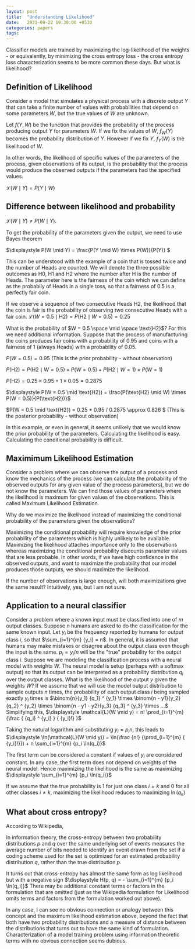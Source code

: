 ```yaml
---
layout: post
title:  "Understanding Likelihood"
date:   2021-09-22 19:30:00 +0530
categories: papers
tags: 
---
```


Classifier models are trained by maximizing the log-likelihood of the weights - or equivalently, by minimizing the cross entropy loss - the cross entropy loss characterization seems to be more common these days. But what is likelihood?

## Definition of Likelihood

Consider a model that simulates a physical process with a discrete output $Y$ that can take a finite number of values with probabilities that depend on some parameters $W$, but the true values of $W$ are unknown.

Let $f(Y, W)$ be the function that provides the probability of the process producing output $Y$ for parameters $W$. If we fix the values of $W$, $f_W(Y)$ becomes the probability distribution of $Y$. However if we fix $Y$, $f_Y(W)$ is the likelihood of $W$.

In other words, the likelihood of specific values of the parameters of the process, given observations of its output, is the probability that the process would produce the observed outputs if the parameters had the specified values.

$\mathcal{L}(W \mid Y) = P(Y \mid W)$

## Difference between likelihood and probability

$\mathcal{L}(W \mid Y) \neq P(W \mid Y)$.

To get the probability of the parameters given the output, we need to use Bayes theorem

$\displaystyle P(W \mid Y) = \frac{P(Y \mid W) \times P(W)}{P(Y)} $

This can be understood with the example of a coin that is tossed twice and the number of Heads are counted. We will denote the three possible outcomes as $\text{H0}$, $\text{H1}$ and $\text{H2}$ where the number after H is the number of Heads. The parameter here is the fairness of the coin which we can define as the probabily of Heads in a single toss, so that a fairness of 0.5 is a perfectly fair coin.

If we observe a sequence of two consecutive Heads $\text{H2}$, the likelihood that the coin is fair is the probability of observing two consecutive Heads with a fair coin. $\mathcal{L}(W = 0.5 \mid \text{H2}) = P(\text{H2} \mid W = 0.5) = 0.25$

What is the probability of $W = 0.5 \space \mid \space \text{H2}$? For this we need additional information. Suppose that the process of manufacturing the coins produces fair coins with a probability of 0.95 and coins with a fairness of 1 (always Heads) with a probability of 0.05.

$P(W = 0.5) = 0.95$ (This is the prior probability - without observation)

$P(\text{H2}) = P(\text{H2} \mid W = 0.5) \times P(W = 0.5) + P(\text{H2} \mid W = 1) \times P(W = 1)$

$P(\text{H2}) = 0.25 \times 0.95 + 1 \times 0.05 = 0.2875$

$\displaystyle P(W = 0.5 \mid \text{H2}) = \frac{P(\text{H2} \mid W) \times P(W = 0.5)}{P(\text{H2})}$

$P(W = 0.5 \mid \text{H2}) = 0.25 * 0.95 / 0.2875 \approx 0.826 $ (This is the posterior probability - without observation)

In this example, or even in general, it seems unlikely that we would know the prior probability of the parameters. Calculating the likelihood is easy. Calculating the conditional probability is difficult.

## Maximimum Likelihood Estimation

Consider a problem where we can observe the output of a process and know the mechanics of the process (we can calculate the probability of the observed outputs for any given value of the process parameters), but we do not know the parameters. We can find those values of parameters where the likelihood is maximum for given values of the observations. This is called Maximum Likelihood Estimation.

Why do we maximize the likelihood instead of maximizing the conditional probability of the parameters given the observations?

Maximizing the conditional probability will require knowledge of the prior probability of the parameters which is highly unlikely to be available. Maximizing the likelihood attaches importance only to the observations whereas maximizing the conditional probability discounts parameter values that are less probable. In other words, if we have high confidence in the observed outputs, and want to maximize the probability that our model produces those outputs, we should maximize the likelihood.

If the number of observations is large enough, will both maximizations give the same result? Intuitively, yes, but I am not sure.

## Application to a neural classifier

Consider a problem where a known input must be classified into one of $m$ output classes. Suppose $n$ humans are asked to do the classification for the same known input. Let $y_i$ be the frequency reported by humans for output class $i$, so that $\sum_{i=1}^{m} {y_i} = n$. In general, it is assumed that humans may make mistakes or disagree about the output class even though the input is the same. $p_i = y_i / n$ will be the "true" probability for the output class $i$.
Suppose we are modeling the classification process with a neural model with weights $W$. The neural model is setup (perhaps with a softmax output) so that its output can be interpreted as a probability distribution $q_i$ over the output classes.
What is the likelihood of the output $y$ given the weights $W$? If we assume that we will use the model output distribution to sample outputs $n$ times, the probability of each output class $i$ being sampled exactly $y_i$ times is $\binom{n}{y_1} {q_1} ^ {y_1} \times \binom{n - y1}{y_2} {q_2} ^ {y_2}  \times \binom{n - y1 - y2}{y_3} {q_3} ^ {y_3} \times ...$  
Simplifying this, $\displaystyle \mathcal{L}(W \mid y) = n! \prod_{i=1}^{m}{\frac { {q_i} ^ {y_i} } { {y_i}!} }$

Taking the natural logarithm and substituting $y_i = p_i n$, this leads to $\displaystyle \ln(\mathcal{L}(W \mid y)) = \ln(\frac {n!} {\prod_{i=1}^{m} { {y_i}!}}) + n \sum_{i=1}^{m} {p_i \ln(q_i)}$

The first term can be considered a constant if values of $y_i$ are considered constant. In any case, the first term does not depend on weights of the neural model. Hence maximizing the likelihood is the same as maximizing $\displaystyle \sum_{i=1}^{m} {p_i \ln(q_i)}$

If we assume that the true probability is 1 for just one class $i = k$ and 0 for all other classes $i \neq k$, maximizing the likelihood reduces to maximizing $\ln(q_k)$

## What about cross entropy?

According to Wikipedia,
>
In information theory, the cross-entropy between two probability distributions $p$ and $q$ over the same underlying set of events measures the average number of bits needed to identify an event drawn from the set if a coding scheme used for the set is optimized for an estimated probability distribution $q$, rather than the true distribution $p$.

It turns out that cross-entropy has almost the same form as log likelihood but with a negative sign $\displaystyle H(p, q) = - \sum_{i=1}^{m} {p_i \ln(q_i)}$
There may be additional constant terms or factors in the formulation that are omitted (just as the Wikipedia formulation for Likelihood omits terms and factors from the formulation worked out above).

In any case, I can see no obvious connection or analogy between this concept and the maximum likelihood estimation above, beyond the fact that both have two probability distributions and a measure of distance between the distributions that turns out to have the same kind of formulation. Characterization of a model training problem using information theoretic terms with no obvious connection seems dubious.